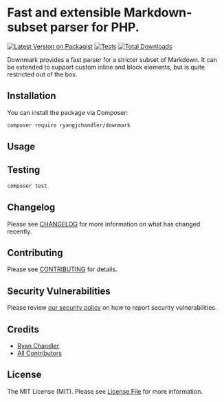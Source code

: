 # Fast and extensible Markdown-subset parser for PHP.

[![Latest Version on Packagist](https://img.shields.io/packagist/v/ryangjchandler/downmark.svg?style=flat-square)](https://packagist.org/packages/ryangjchandler/downmark)
[![Tests](https://img.shields.io/github/actions/workflow/status/ryangjchandler/downmark/run-tests.yml?branch=main&label=tests&style=flat-square)](https://github.com/ryangjchandler/downmark/actions/workflows/run-tests.yml)
[![Total Downloads](https://img.shields.io/packagist/dt/ryangjchandler/downmark.svg?style=flat-square)](https://packagist.org/packages/ryangjchandler/downmark)

Downmark provides a fast parser for a stricter subset of Markdown. It can be extended to support custom inline and block elements, but is quite restricted out of the box.

## Installation

You can install the package via Composer:

```bash
composer require ryangjchandler/downmark
```

## Usage



## Testing

```bash
composer test
```

## Changelog

Please see [CHANGELOG](CHANGELOG.md) for more information on what has changed recently.

## Contributing

Please see [CONTRIBUTING](https://github.com/spatie/.github/blob/main/CONTRIBUTING.md) for details.

## Security Vulnerabilities

Please review [our security policy](../../security/policy) on how to report security vulnerabilities.

## Credits

- [Ryan Chandler](https://github.com/ryangjchandler)
- [All Contributors](../../contributors)

## License

The MIT License (MIT). Please see [License File](LICENSE.md) for more information.
